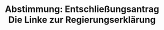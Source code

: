 ---
abstimmung:
  abstimmung: 1
  bundestagssitzung: 118
  datum: 17. Oktober 2019
  legislaturperiode: 19
categories:
- Todo
data:
- title: Abstimmungsergebnis 20191017_1-data.pdf
  url: /res/2021-btw/abstimmungsergebnisse/20191017_1-data.pdf
- title: Abstimmungsergebnis 20191017_1_xls-data.xlsx
  url: /res/2021-btw/abstimmungsergebnisse/20191017_1_xls-data.xlsx
- title: Abstimmungsergebnis 20191017_1_xls-data.csv
  url: /res/2021-btw/abstimmungsergebnisse/csv/20191017_1_xls-data.csv
documents:
- local: /res/2021-btw/drucksachen/14109.pdf
  title: Drucksache 19/14109
  url: https://dip21.bundestag.de/dip21/btd/19/141/1914109.pdf
ergebnis:
  AfD:
    enthaltung: 0
    gesamt: 91
    ja: 0
    nein: 81
    nichtabgegeben: 10
    ungueltig: 0
  Bündnis 90/Die Grünen:
    enthaltung: 0
    gesamt: 67
    ja: 61
    nein: 0
    nichtabgegeben: 6
    ungueltig: 0
  Die Linke:
    enthaltung: 0
    gesamt: 69
    ja: 61
    nein: 0
    nichtabgegeben: 8
    ungueltig: 0
  FDP:
    enthaltung: 0
    gesamt: 80
    ja: 0
    nein: 72
    nichtabgegeben: 8
    ungueltig: 0
  cdu/csu:
    enthaltung: 0
    gesamt: 246
    ja: 0
    nein: 220
    nichtabgegeben: 26
    ungueltig: 0
  file: 20191017_1_xls-data.xlsx
  fraktionslos:
    enthaltung: 0
    gesamt: 4
    ja: 1
    nein: 0
    nichtabgegeben: 3
    ungueltig: 0
  spd:
    enthaltung: 0
    gesamt: 151
    ja: 1
    nein: 130
    nichtabgegeben: 20
    ungueltig: 0
layout: abstimmung
links:
- title: Link zu bundestag.de
  url: https://www.bundestag.de/parlament/plenum/abstimmung/abstimmung?id=621
preview: 'Deutscher Bundestag


  118. Sitzung des Deutschen Bundestages

  am Donnerstag, 17. Oktober 2019


  Endgültiges Ergebnis der Namentlichen Abstimmung Nr. 1


  Entschließungsantrag der Abgeordneten Ulla Jelpke, Heike Hänsel, Michel Brandt,
  weiterer

  Abgeordneter und der Fraktion DIE LINKE.

  zu der Abgabe einer Regierungserklärung durch die Bundeskanzlerin zum Europäischen

  Rat am 17./18. Oktober 2019 in Brüssel

  Drs. 19/14109'
tags:
- Todo
title: 'Abstimmung: Entschließungsantrag Die Linke zur Regierungserklärung'
---